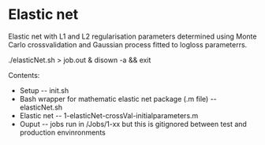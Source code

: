 # Elastic net 

Elastic net with L1 and L2 regularisation parameters determined using Monte Carlo crossvalidation and Gaussian process fitted to logloss parameterrs.

./elasticNet.sh > job.out & disown -a && exit

Contents:
* Setup -- init.sh
* Bash wrapper for mathematic elastic net package (.m file) -- elasticNet.sh
* Elastic net -- 1-elasticNet-crossVal-initialparameters.m
* Ouput -- jobs run in /Jobs/1-xx but this is gitignored between test and production envinronments


